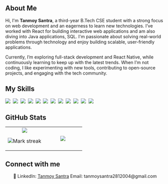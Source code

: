## About Me

Hi, I'm **Tanmoy Santra**, a third-year B.Tech CSE student with a strong focus on web development and an eagerness to learn new technologies. I’ve worked with React for building interactive web applications and am also diving into Java applications, SQL. I'm passionate about solving real-world problems through technology and enjoy building scalable, user-friendly applications.

Currently, I’m exploring full-stack development and React Native, while continuously learning to keep up with the latest trends. When I’m not coding, I like experimenting with new tools, contributing to open-source projects, and engaging with the tech community.

## My Skills

<img src="https://img.shields.io/badge/C-00599C?logo=c&logoColor=white"> 
<img src="https://img.shields.io/badge/CSS-1572B6?logo=css3&logoColor=fff"> 
<img src="https://img.shields.io/badge/HTML-%23E34F26.svg?logo=html5&logoColor=white"> 
<img src="https://img.shields.io/badge/Java-%23ED8B00.svg?logo=openjdk&logoColor=white"> 
<img src="https://img.shields.io/badge/JavaScript-F7DF1E?logo=javascript&logoColor=000"> 
<img src="https://img.shields.io/badge/Python-3776AB?logo=python&logoColor=fff"> 
<img src="https://img.shields.io/badge/React-61DAFB?logo=react&logoColor=white"> 
<img src="https://img.shields.io/badge/Vite-646CFF?logo=vite&logoColor=fff"> 
<img src="https://img.shields.io/badge/Tailwind%20CSS-%2338B2AC.svg?logo=tailwind-css&logoColor=white"> 
<img src="https://img.shields.io/badge/Node.js-6DA55F?logo=node.js&logoColor=white"> 
<img src="https://img.shields.io/badge/MySQL-4479A1?logo=mysql&logoColor=fff"> 
<img src="https://img.shields.io/badge/GitHub-%23121011.svg?logo=github&logoColor=white"> 

## GitHub Stats

<table><tbody><tr border="none"><td width="50%" align="center">
<img align="center" src="https://readme-stats-fork-mauve.vercel.app/api/?username=TanmoySantra28&theme=dark&show_icons=true&count_private=true">

<img alt="Mark streak" src="https://github-readme-streak-stats-five-roan.vercel.app?user=TanmoySantra28&theme=dark"></td><td width="50%" align="center">
<img align="center" src="https://readme-stats-fork-mauve.vercel.app/api/top-langs/?username=TanmoySantra28&theme=dark&hide_border=false&no-bg=true&no-frame=true&langs_count=6"></td></tr></tbody></table>

## Connect with me

<p align="center">🔗 LinkedIn: <a href="https://www.linkedin.com/in/johndoe" target="_blank">Tanmoy Santra</a> Email: tanmoysantra2812004@gmail.com</p>

